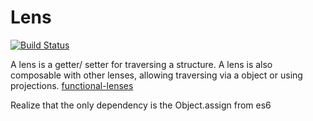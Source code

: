 # Lens

[![Build Status](https://travis-ci.org/blu-j/ts-lens.svg?branch=master)](https://travis-ci.org/blu-j/ts-lens)

A lens is a getter/ setter for traversing a structure. 
A lens is also composable with other lenses, allowing traversing via a object or using projections.
[functional-lenses](https://medium.com/@dtipson/functional-lenses-d1aba9e52254)

Realize that the only dependency is the Object.assign from es6
